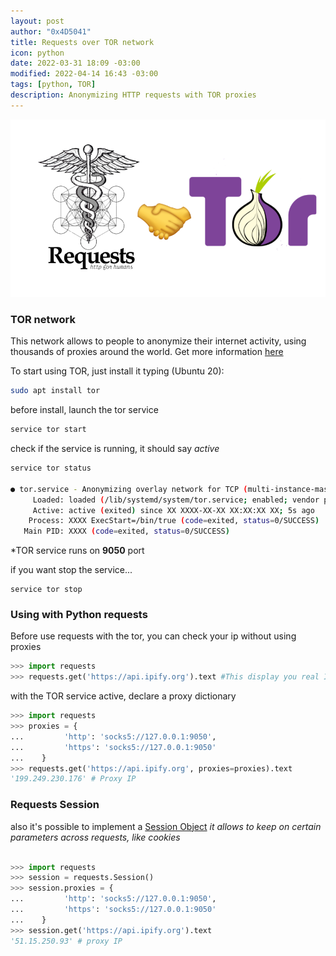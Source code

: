 ```yaml
---
layout: post
author: "0x4D5041"
title: Requests over TOR network
icon: python
date: 2022-03-31 18:09 -03:00
modified: 2022-04-14 16:43 -03:00
tags: [python, TOR]
description: Anonymizing HTTP requests with TOR proxies
---
```


<img src="../assets/img/python-requests-over-tor/python-requests-tor-network.png" alt="python-requests-and-tor-proxies">


### TOR network

This network allows to people to anonymize their internet activity, using thousands of proxies around the world.
Get more information [here](https://www.torproject.org/about/history/)

To start using TOR, just install it typing (Ubuntu 20):

```bash
sudo apt install tor
```

before install, launch the tor service

```bash
service tor start
```
check if the service is running, it should say _active_
```bash
service tor status

● tor.service - Anonymizing overlay network for TCP (multi-instance-master)
     Loaded: loaded (/lib/systemd/system/tor.service; enabled; vendor preset: enabled)
     Active: active (exited) since XX XXXX-XX-XX XX:XX:XX XX; 5s ago
    Process: XXXX ExecStart=/bin/true (code=exited, status=0/SUCCESS)
   Main PID: XXXX (code=exited, status=0/SUCCESS)
```

*TOR service runs on **9050** port

if you want stop the service...
```
service tor stop
```

### Using with Python requests

Before use requests with the tor, you can check your ip without using proxies

```python
>>> import requests
>>> requests.get('https://api.ipify.org').text #This display you real IP address
```
with the TOR service active, declare a proxy dictionary

```python
>>> import requests
>>> proxies = {
...         'http': 'socks5://127.0.0.1:9050',
...         'https': 'socks5://127.0.0.1:9050'
...    }
>>> requests.get('https://api.ipify.org', proxies=proxies).text
'199.249.230.176' # Proxy IP
```

### Requests Session

also it's possible to implement a [Session Object](https://docs.python-requests.org/en/master/user/advanced/) _it allows to keep on certain parameters across requests, like cookies_

```python

>>> import requests
>>> session = requests.Session()
>>> session.proxies = {
...         'http': 'socks5://127.0.0.1:9050',
...         'https': 'socks5://127.0.0.1:9050'
...    }
>>> session.get('https://api.ipify.org').text
'51.15.250.93' # proxy IP
```